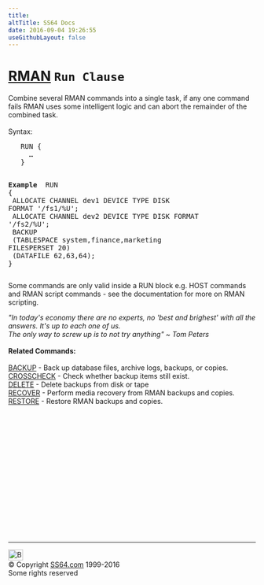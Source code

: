 ```yaml
---
title:
altTitle: SS64 Docs
date: 2016-09-04 19:26:55
useGithubLayout: false
---
```

<!-- #BeginLibraryItem "/Library/head_ora.lbi" --><!-- #EndLibraryItem --><h1><a href="rman.html">RMAN</a> <code>Run Clause</code></h1>
<p>Combine several RMAN commands into a single task, if any one
  command fails RMAN uses some  intelligent logic and can abort
  the remainder of the combined task.<br>
  <br>
  Syntax:</p>
<pre>   RUN { 
     …
   }


<b>Example
</b>
RUN<br>{<br>  ALLOCATE CHANNEL dev1 DEVICE TYPE DISK FORMAT '/fs1/%U';<br>  ALLOCATE CHANNEL dev2 DEVICE TYPE DISK FORMAT '/fs2/%U'; <br>  BACKUP <br>    (TABLESPACE system,finance,marketing FILESPERSET 20)<br>    (DATAFILE 62,63,64);<br>}
</pre>
<p>Some  commands are only valid inside a RUN block e.g. HOST
  commands and RMAN script commands - see the documentation for more on RMAN
  scripting.</p>
<p><span class="quote"><i>"In today's economy there are no experts, no 'best and brighest' with all the answers. It's up to each one of us. <br>
The only way to screw up is to not try anything" ~ Tom Peters</i></span><br>
<br>
<b>Related Commands:</b><br>
<br>
<a href="rman_backup.html">BACKUP</a> - Back up database files, archive logs, backups, or copies. <a href="rman_crosscheck.html"><br>
CROSSCHECK</a> - Check whether backup items still exist. <a href="rman_delete.html"><br>
DELETE</a> - Delete backups from disk or tape <a href="rman_recover.html"><br>
RECOVER</a> - Perform media recovery from RMAN backups and copies. <a href="rman_restore.html"><br>
RESTORE</a> - Restore RMAN backups and copies.</p><!-- #BeginLibraryItem "/Library/foot_ora.lbi" --><p>
<!-- oracle-footer -->
<ins class="adsbygoogle" style="display:inline-block;width:300px;height:250px" data-ad-client="ca-pub-6140977852749469" data-ad-slot="4275490898"></ins>
<script>
(adsbygoogle = window.adsbygoogle || []).push({});
</script></p>
<hr>
<div id="bl" class="footer"><a href="rman_run.html#"><img src="../images/top.png" width="30" height="22" alt="Back to the Top"></a></div>
<div id="br" class="footer, tagline">© Copyright <a href="http://ss64.com/">SS64.com</a> 1999-2016<br>
Some rights reserved</div><!-- #EndLibraryItem -->
